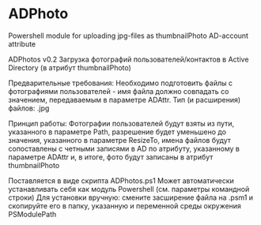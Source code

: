 # ADPhoto
Powershell module for uploading jpg-files as thumbnailPhoto AD-account attribute

ADPhotos v0.2
Загрузка фотографий пользователей/контактов в Active Directory (в атрибут thumbnailPhoto)
 
Предварительные требования:
Необходимо подготовить файлы с фотографиями пользователей - имя файла должно 
совпадать со значением, передаваемым в параметре ADAttr. 
Тип (и расширения) файлов: .jpg
 
Принцип работы:
Фотографии пользователей будут взяты из пути, указанного в параметре Path, 
разрешение будет уменьшено до значения, указанного в параметре ResizeTo,
имена файлов будут сопоставлены с четными записями в AD по атрибуту, 
указанному в параметре ADAttr и, в итоге, фото будут записаны в атрибут thumbnailPhoto

Поставляется в виде скрипта ADPhotos.ps1
Может автоматически устанавливать себя как модуль Powershell 
(см. параметры командной строки)
Для установки вручную: смените засширение файла на .psm1 и скопируйте его в 
папку, указанную и переменной среды окружения PSModulePath
